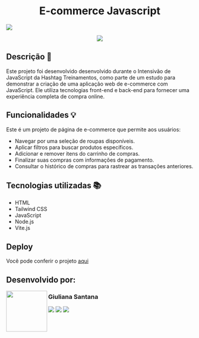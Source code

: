 <h1 align="center">E-commerce Javascript</h1>
<img loading="lazy" src="http://img.shields.io/static/v1?label=STATUS&message=EM%20DESENVOLVIMENTO&color=GREEN&style=for-the-badge"/>
<p align="center">
<img align="center" src="https://github.com/giulianasantana/ecommerce-javascript/assets/133705620/6918740c-0947-4bec-b960-39af79964c7a">
</p>

## Descrição 📄
Este projeto foi desenvolvido desenvolvido durante o Intensivão de JavaScript da Hashtag Treinamentos, como parte de um estudo para demonstrar a criação de uma aplicação web de e-commerce com JavaScript. Ele utiliza tecnologias front-end e back-end para fornecer uma experiência completa de compra online.

## Funcionalidades 💡
Este é um projeto de página de e-commerce que permite aos usuários:
* Navegar por uma seleção de roupas disponíveis.
* Aplicar filtros para buscar produtos específicos. 
* Adicionar e remover itens do carrinho de compras.
* Finalizar suas compras com informações de pagamento.
* Consultar o histórico de compras para rastrear as transações anteriores.
 
## Tecnologias utilizadas 📚
* HTML
* Tailwind CSS
* JavaScript
* Node.js 
* Vite.js 

## Deploy 
Você pode conferir o projeto [aqui](https://giulianasantana.github.io/ecommerce-javascript/) <br>

## Desenvolvido por:
<img align="left" src="https://github.com/giulianasantana/giulianasantana/assets/133705620/e9906cee-397d-47d1-9d7b-9c4d6d2c78f0" width=110>
<h3 href="https://github.com/giulianasantana">Giuliana Santana</h3>
<div>  
  <a href="https://www.linkedin.com/in/giulianasantana" target="_blank"><img src="https://img.shields.io/badge/-LinkedIn-4285F4?style=for-the-badge&logo=linkedin&logoColor=white" target="_blank"></a> 
  <a href="mailto:giulianasantanas@hotmail.com"><img src="https://img.shields.io/badge/-Gmail-EA4335?style=for-the-badge&logo=gmail&logoColor=white" target="_blank"></a>
  <a href="https://github.com/giulianasantana"><img src="https://img.shields.io/badge/GitHub-CD6799?style=for-the-badge&logo=github&logoColor=white" target="_blank"></a>
</div>

